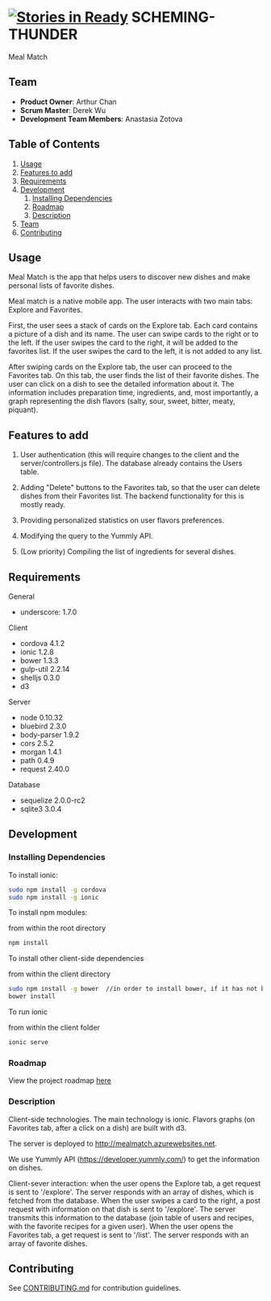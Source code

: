[![Stories in Ready](https://badge.waffle.io/SCHEMING-THUNDER/SCHEMING-THUNDER.png?label=ready&title=Ready)](https://waffle.io/SCHEMING-THUNDER/SCHEMING-THUNDER)
SCHEMING-THUNDER
================

Meal Match

## Team

  - __Product Owner__: Arthur Chan
  - __Scrum Master__: Derek Wu
  - __Development Team Members__: Anastasia Zotova

## Table of Contents

1. [Usage](#Usage)
1. [Features to add](#newFeatures)
1. [Requirements](#requirements)
1. [Development](#development)
    1. [Installing Dependencies](#installing-dependencies)
    1. [Roadmap](#roadmap)
    1. [Description](#description)
1. [Team](#team)
1. [Contributing](#contributing)

## Usage

Meal Match is the app that helps users to discover new dishes and make personal lists of favorite dishes.

Meal match is a native mobile app. The user interacts with two main tabs: Explore and Favorites.

First, the user sees a stack of cards on the Explore tab. Each card contains a picture of a dish and its name. The user can swipe cards to the right or to the left. If the user swipes the card to the right, it will be added to the favorites list. If the user swipes the card to the left, it is not added to any list.

After swiping cards on the Explore tab, the user can proceed to the Favorites tab. On this tab, the user finds the list of their favorite dishes. The user can click on a dish to see the detailed information about it. The information includes preparation time, ingredients, and, most importantly, a graph representing the dish flavors (salty, sour, sweet, bitter, meaty, piquant).

## Features to add

1) User authentication (this will require changes to the client and the server/controllers.js file). The database already contains the Users table.

2) Adding "Delete" buttons to the Favorites tab, so that the user can delete dishes from their Favorites list. The backend functionality for this is mostly ready.

3) Providing personalized statistics on user flavors preferences.

4) Modifying the query to the Yummly API.

5) (Low priority) Compiling the list of ingredients for several dishes.

## Requirements

General
- underscore: 1.7.0

Client
- cordova 4.1.2
- ionic 1.2.8
- bower 1.3.3
- gulp-util 2.2.14
- shelljs 0.3.0
- d3

Server

- node 0.10.32
- bluebird 2.3.0
- body-parser 1.9.2
- cors 2.5.2
- morgan 1.4.1
- path 0.4.9
- request 2.40.0

Database

- sequelize 2.0.0-rc2
- sqlite3 3.0.4

## Development

### Installing Dependencies

To install ionic:

```sh
sudo npm install -g cordova
sudo npm install -g ionic
```

To install npm modules:

from within the root directory

```sh
npm install
```
To install other client-side dependencies

from within the client directory

```sh
sudo npm install -g bower  //in order to install bower, if it has not been installed;
bower install
```

To run ionic

from within the client folder

```sh
ionic serve
```

### Roadmap

View the project roadmap [here](https://github.com/SCHEMING-THUNDER/SCHEMING-THUNDER/issues)


### Description

Client-side technologies. The main technology is ionic. Flavors graphs (on Favorites tab, after a click on a dish) are built with d3.

The server is deployed to http://mealmatch.azurewebsites.net.

We use Yummly API (https://developer.yummly.com/) to get the information on dishes.

Client-sever interaction: when the user opens the Explore tab, a get request is sent to '/explore'. The server responds with an array of dishes, which is fetched from the database. When the user swipes a card to the right, a post request with information on that dish is sent to '/explore'. The server transmits this information to the database (join table of users and recipes, with the favorite recipes for a given user). When the user opens the Favorites tab, a get request is sent to '/list'. The server responds with an array of favorite dishes.

## Contributing

See [CONTRIBUTING.md](CONTRIBUTING.md) for contribution guidelines.
